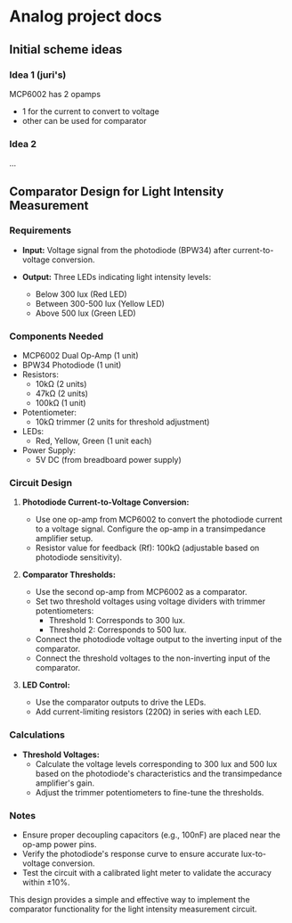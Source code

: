 # Analog project docs

## Initial scheme ideas

### Idea 1 (juri's)

MCP6002 has 2 opamps

- 1 for the current to convert to voltage
- other can be used for comparator

### Idea 2

...

## Comparator Design for Light Intensity Measurement

### Requirements

- **Input:** Voltage signal from the photodiode (BPW34) after current-to-voltage conversion.

- **Output:** Three LEDs indicating light intensity levels:
  - Below 300 lux (Red LED)
  - Between 300-500 lux (Yellow LED)
  - Above 500 lux (Green LED)

### Components Needed

- MCP6002 Dual Op-Amp (1 unit)
- BPW34 Photodiode (1 unit)
- Resistors:
  - 10kΩ (2 units)
  - 47kΩ (2 units)
  - 100kΩ (1 unit)
- Potentiometer:
  - 10kΩ trimmer (2 units for threshold adjustment)
- LEDs:
  - Red, Yellow, Green (1 unit each)
- Power Supply:
  - 5V DC (from breadboard power supply)

### Circuit Design

1. **Photodiode Current-to-Voltage Conversion:**
   - Use one op-amp from MCP6002 to convert the photodiode current to a voltage signal. Configure the op-amp in a transimpedance amplifier setup.
   - Resistor value for feedback (Rf): 100kΩ (adjustable based on photodiode sensitivity).

2. **Comparator Thresholds:**
   - Use the second op-amp from MCP6002 as a comparator.
   - Set two threshold voltages using voltage dividers with trimmer potentiometers:
     - Threshold 1: Corresponds to 300 lux.
     - Threshold 2: Corresponds to 500 lux.
   - Connect the photodiode voltage output to the inverting input of the comparator.
   - Connect the threshold voltages to the non-inverting input of the comparator.

3. **LED Control:**
   - Use the comparator outputs to drive the LEDs.
   - Add current-limiting resistors (220Ω) in series with each LED.

### Calculations

- **Threshold Voltages:**
  - Calculate the voltage levels corresponding to 300 lux and 500 lux based on the photodiode's characteristics and the transimpedance amplifier's gain.
  - Adjust the trimmer potentiometers to fine-tune the thresholds.

### Notes

- Ensure proper decoupling capacitors (e.g., 100nF) are placed near the op-amp power pins.
- Verify the photodiode's response curve to ensure accurate lux-to-voltage conversion.
- Test the circuit with a calibrated light meter to validate the accuracy within ±10%.

This design provides a simple and effective way to implement the comparator functionality for the light intensity measurement circuit.
